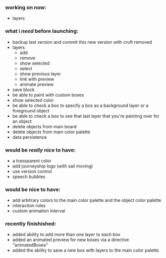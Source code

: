 ### working on now:
- layers

### what i *need* before launching:
- backup last version and commit this new version with cruft removed
- layers
  - add
  - remove
  - show selected
  - select
  - show previous layer
  - link with preview
  - animate preview
- save block
- be able to paint with custom boxes
- show selected color
- be able to check a box to specify a box as a background layer or a foreground object
- be able to check a box to see that last layer that you're painting over for an object
- delete objects from main board
- delete objects from main color palette
- data persistence


### would be *really* nice to have:
- a transparent color
- add journeyship logo (with sail moving)
- use version control
- speech bubbles


### would be nice to have:
- add arbitrary colors to the main color palette and the object color palette
- interaction rules
- custom animation interval





### recently finishished:
- added ability to add more than one layer to each box
- added an animated preview for new boxes via a directive "animatedBoxes"
- added the ability to save a new box with layers to the main color palette

